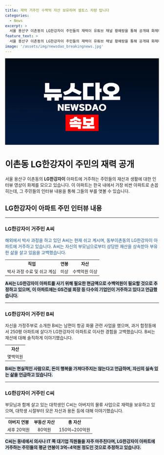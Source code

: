 ```yaml
---
title: 재력 거주민 수백억 자산 보유하며 셀토스 차량 탑니다
categories:
  - News
excerpt: >
  서울 용산구 이촌동의 LG한강자이 주민들의 재력이 유튜브 채널 황예랑을 통해 공개돼 화제다. 이촌동의 최근 매매 실거래가는 51억원으로, 주민들은 높은 연봉과 총 자산을 자랑하며 이야기했다. A주민은 수백억원을 가지고 있으며, B주민은 50억원 정도의 아파트를 소유하고 있으며, C주민 가족은 총 자산이 150억~200억원이고 연봉은 20억원으로 추정된다. 述
feature_text: >
  서울 용산구 이촌동의 LG한강자이 주민들의 재력이 유튜브 채널 황예랑을 통해 공개돼 화제다. 이촌동의 최근 매매 실거래가는 51억원으로, 주민들은 높은 연봉과 총 자산을 자랑하며 이야기했다. A주민은 수백억원을 가지고 있으며, B주민은 50억원 정도의 아파트를 소유하고 있으며, C주민 가족은 총 자산이 150억~200억원이고 연봉은 20억원으로 추정된다. 述
image: '/assets/img/newsdao_breakingnews.jpg'
---
```


<p><img src="/assets/img/newsdao_breakingnews.jpg" alt="pcversion 속보" /></p>

<h1>이촌동 LG한강자이 주민의 재력 공개</h1>

<p data-ke-size="size16">서울 용산구 이촌동의 <b>LG한강자이</b> 아파트에 거주하는 주민들의 재산과 생활에 대한 인터뷰 영상이 화제를 모으고 있습니다. 이 아파트는 한국 내에서 가장 비싼 아파트로 손꼽히는데, 그 주민들의 인터뷰 내용을 통해 그들의 부를 엿볼 수 있습니다.</p>

<h2 data-ke-size="size26">LG한강자이 아파트 주민 인터뷰 내용</h2>

<hr>

<h3>LG한강자이 거주민 A씨</h3>

<p><span style="color: #1a5490;">해외에서 박사 과정을 하고 있던 A씨는 현재 쉬고 계시며, 동부이촌동의 LG한강자이 아파트에 거주하고 있습니다. A씨는 자신의 부모님으로부터 상당한 재산을 상속받아 부유한 삶을 살고 있음을 고백했습니다.</span></p>

<table>
  <tr>
    <td style="text-align: center; height: 17px;"><b>직업</b></td>
    <td style="text-align: center; height: 17px;"><b>연봉</b></td>
    <td style="text-align: center; height: 17px;"><b>자산</b></td>
  </tr>
  <tr>
    <td style="text-align: center; height: 17px;">박사 과정 수료 및 쉬고 계심</td>
    <td style="text-align: center; height: 17px;">미상</td>
    <td style="text-align: center; height: 17px;">수백억원 이상</td>
  </tr>
</table>

<p><b><span style="background-color: #21538527;">A씨는 LG한강자이 아파트를 사기 위해 필요한 현금액으로 수백억원이 필요할 것으로 추정하고 있으며, 이 아파트에는 GS건설 회장 등 다수의 기업인이 거주하고 있다고 언급했습니다.</span></b></p>

<hr>

<h3>LG한강자이 거주민 B씨</h3>

<p>자신을 가정주부로 소개한 B씨는 남편이 항공 화물 관련 사업을 했으며, 과거 합정동에서 250평 아파트에 살다가 LG한강자이 아파트로 이사한 경험을 고백했습니다. B씨는 재산에 대해 솔직하게 이야기했습니다.</p>

<table>
  <tr>
    <td style="text-align: center; height: 17px;"><b>자산</b></td>
  </tr>
  <tr>
    <td style="text-align: center; height: 17px;">몇백억원</td>
  </tr>
</table>

<p><b><span style="background-color: #21538527;">B씨는 현실적인 사람으로, 돈이 행복을 가져다주지는 않는다고 언급하며, 자신의 실속 있는 삶을 언급하고 있습니다.</span></b></p>

<hr>

<h3>LG한강자이 거주민 C씨</h3>

<p>부모님과 함께 살고 있는 대학생인 C씨는 아버지의 물류 사업으로 재력을 보유하고 있으며, 대학생 시절부터 모은 자산과 용돈 등에 대해 이야기했습니다.</p>

<table>
  <tr>
    <td style="text-align: center; height: 17px;"><b>아버지 연봉</b></td>
    <td style="text-align: center; height: 17px;"><b>부동산 자산</b></td>
    <td style="text-align: center; height: 17px;"><b>총 자산</b></td>
  </tr>
  <tr>
    <td style="text-align: center; height: 17px;">세후 20억원</td>
    <td style="text-align: center; height: 17px;">80억원</td>
    <td style="text-align: center; height: 17px;">150억~200억원</td>
  </tr>
</table>

<p><b><span style="background-color: #21538527;">C씨는 동네에서 의사나 IT 쪽 대기업 직원들을 자주 마주친다며, LG한강자이 아파트에 거주하는 주민들의 평균 연봉이 3억~4억원 정도인 것으로 추정하고 있습니다.</span></b></p>

<p data-ke-size="size16">&nbsp;</p>

